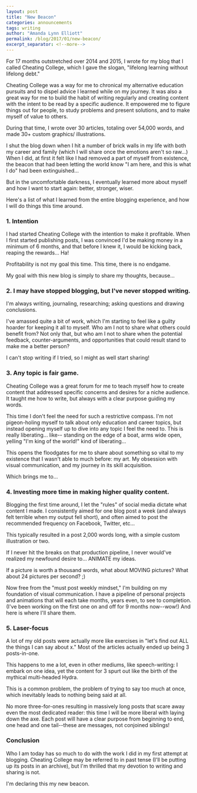 ```yaml
---
layout: post
title: "New Beacon"
categories: announcements
tags: writing
author: "Amanda Lynn Elliott"
permalink: /blog/2017/01/new-beacon/
excerpt_separator: <!--more-->
---
```


For 17 months outstretched over 2014 and 2015, I wrote for my blog that I called Cheating College, which I gave the slogan, "lifelong learning without lifelong debt."

Cheating College was a way for me to chronical my alternative education pursuits and to dispel advice I learned while on my journey. It was also a great way for me to build the habit of writing regularly and creating content with the intent to be read by a specific audience. It empowered me to figure things out for people, to study problems and present solutions, and to make myself of value to others.

During that time, I wrote over 30 articles, totaling over 54,000 words, and made 30+ custom graphics/ illustrations.

I shut the blog down when I hit a number of brick walls in my life with both my career and family (which I will share once the emotions aren't so raw...) When I did, at first it felt like I had removed a part of myself from existence, the beacon that had been letting the world know "I am here, and this is what I do" had been extinguished...

But in the uncomfortable darkness, I eventually learned more about myself and how I want to start again: better, stronger, wiser.

Here's a list of what I learned from the entire blogging experience, and how I will do things this time around.
<!--more-->

### 1. Intention

I had started Cheating College with the intention to make it profitable. When I first started publishing posts, I was convinced I'd be making money in a minimum of 6 months, and that before I knew it, I would be kicking back, reaping the rewards... Ha!

Profitability is not my goal this time. This time, there is no endgame.

My goal with this new blog is simply to share my thoughts, because...

### 2. I may have stopped blogging, but I've never stopped writing.

I'm always writing, journaling, researching; asking questions and drawing conclusions.

I've amassed quite a bit of work, which I'm starting to feel like a guilty hoarder for keeping it all to myself. Who am I not to share what others could benefit from? Not only that, but who am I not to share when the potential feedback, counter-arguments, and opportunities that could result stand to make me a better person?

I can't stop writing if I tried, so I might as well start sharing!

### 3. Any topic is fair game.

Cheating College was a great forum for me to teach myself how to create content that addressed specific concerns and desires for a niche audience. It taught me how to write, but always with a clear purpose guiding my words.

This time I don't feel the need for such a restrictive compass. I'm not pigeon-holing myself to talk about only education and career topics, but instead opening myself up to dive into any topic I feel the need to. This is really liberating... like-- standing on the edge of a boat, arms wide open, yelling "I'm king of the world!" kind of liberating...

This opens the floodgates for me to share about something so vital to my existence that I wasn't able to much before: my art. My obsession with visual communication, and my journey in its skill acquisition.

Which brings me to...

### 4. Investing more time in making higher quality content.

Blogging the first time around, I let the "rules" of social media dictate what content I made. I consistently aimed for one blog post a week (and always felt terrible when my output fell short), and often aimed to post the recommended frequency on Facebook, Twitter, etc...

This typically resulted in a post 2,000 words long, with a simple custom illustration or two.

If I never hit the breaks on that production pipeline, I never would've realized my newfound desire to... ANIMATE my ideas.

If a picture is worth a thousand words, what about MOVING pictures? What about 24 pictures per second? ;)

Now free from the "must post weekly mindset," I'm building on my foundation of visual communication. I have a pipeline of personal projects and animations that will each take months, years even, to see to completion. (I've been working on the first one on and off for 9 months now--wow!) And here is where I'll share them.

### 5. Laser-focus

A lot of my old posts were actually more like exercises in "let's find out ALL the things I can say about x." Most of the articles actually ended up being 3 posts-in-one.

This happens to me a lot, even in other mediums, like speech-writing: I embark on one idea, yet the content for 3 spurt out like the birth of the mythical multi-headed Hydra.

This is a common problem, the problem of trying to say too much at once, which inevitably leads to nothing being said at all.

No more three-for-ones resulting in massively long posts that scare away even the most dedicated reader: this time I will be more liberal with laying down the axe. Each post will have a clear purpose from beginning to end, one head and one tail--these are messages, not conjoined siblings!

### Conclusion

Who I am today has so much to do with the work I did in my first attempt at blogging. Cheating College may be referred to in past tense (I'll be putting up its posts in an archive), but I'm thrilled that my devotion to writing and sharing is not.

I'm declaring this my new beacon.
